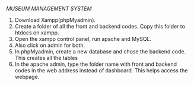 *MUSEUM MANAGEMENT SYSTEM*


1. Download Xampp(phpMyadmin).
2. Create a folder of all the front and backend codes. Copy this folder to htdocs on xampp.
3. Open the xampp control panel, run apache and MySQL.
4. Also click on admin for both.
5. In phpMyadmin, create a new database and chose the backend code. This creates all the tables
6. In the apache admin, type the folder name with front and backend codes in the web address instead of dashboard.
This helps access the webpage.
